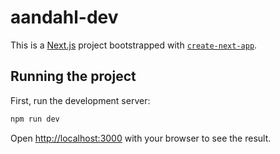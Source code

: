 # aandahl-dev
This is a [Next.js](https://nextjs.org/) project bootstrapped with [`create-next-app`](https://github.com/vercel/next.js/tree/canary/packages/create-next-app).

## Running the project

First, run the development server:

```bash
npm run dev
```

Open [http://localhost:3000](http://localhost:3000) with your browser to see the result.